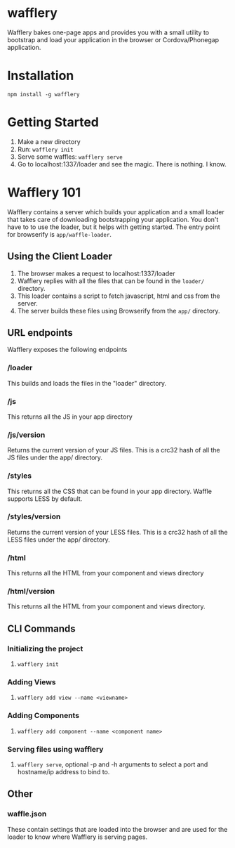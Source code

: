wafflery
========

Wafflery bakes one-page apps and provides you with a small utility to bootstrap and load your application in the browser or Cordova/Phonegap application.

# Installation
`npm install -g wafflery`

# Getting Started
1. Make a new directory
2. Run: `wafflery init`
3. Serve some waffles: `wafflery serve`
4. Go to localhost:1337/loader and see the magic. There is nothing. I know.

# Wafflery 101

Wafflery contains a server which builds your application and a small loader that takes care of downloading bootstrapping your application. You don't have to to use the loader, but it helps with getting started. The entry point for browserify is `app/waffle-loader`.

## Using the Client Loader

1. The browser makes a request to localhost:1337/loader
2. Wafflery replies with all the files that can be found in the `loader/` directory.
3. This loader contains a script to fetch javascript, html and css from the server.
4. The server builds these files using Browserify from the `app/` directory.

## URL endpoints

Wafflery exposes the following endpoints

### /loader

This builds and loads the files in the "loader" directory. 

### /js

This returns all the JS in your app directory

### /js/version

Returns the current version of your JS files. This is a crc32 hash of all the JS files under the app/ directory.

### /styles

This returns all the CSS that can be found in your app directory. Waffle supports LESS by default.

### /styles/version

Returns the current version of your LESS files. This is a crc32 hash of all the LESS files under the app/ directory.

### /html

This returns all the HTML from your component and views directory

### /html/version

This returns all the HTML from your component and views directory.

## CLI Commands

### Initializing the project
1. `wafflery init`

### Adding Views
1. `wafflery add view --name <viewname>`

### Adding Components
1. `wafflery add component --name <component name>`

### Serving files using wafflery
1. `wafflery serve`, optional -p and -h arguments to select a port and hostname/ip address to bind to.

## Other

### waffle.json
These contain settings that are loaded into the browser and are used for the loader to know where Wafflery is serving pages.